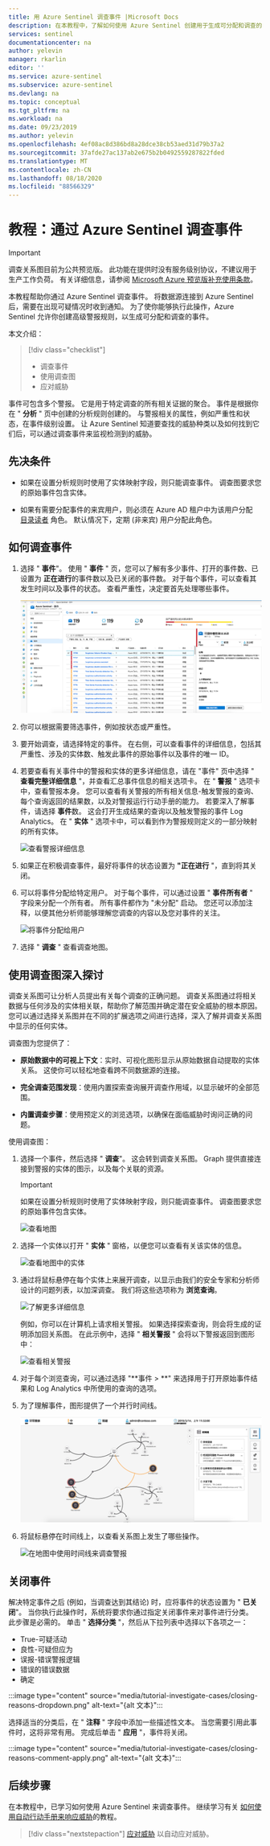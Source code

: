 ```yaml
---
title: 用 Azure Sentinel 调查事件 |Microsoft Docs
description: 在本教程中，了解如何使用 Azure Sentinel 创建用于生成可分配和调查的事件的高级警报规则。
services: sentinel
documentationcenter: na
author: yelevin
manager: rkarlin
editor: ''
ms.service: azure-sentinel
ms.subservice: azure-sentinel
ms.devlang: na
ms.topic: conceptual
ms.tgt_pltfrm: na
ms.workload: na
ms.date: 09/23/2019
ms.author: yelevin
ms.openlocfilehash: 4ef08ac8d386bd8a28dce38cb53aed31d79b37a2
ms.sourcegitcommit: 37afde27ac137ab2e675b2b0492559287822fded
ms.translationtype: MT
ms.contentlocale: zh-CN
ms.lasthandoff: 08/18/2020
ms.locfileid: "88566329"
---
```

# <a name="tutorial-investigate-incidents-with-azure-sentinel"></a>教程：通过 Azure Sentinel 调查事件

> [!IMPORTANT]
> 调查关系图目前为公共预览版。
> 此功能在提供时没有服务级别协议，不建议用于生产工作负荷。
> 有关详细信息，请参阅 [Microsoft Azure 预览版补充使用条款](https://azure.microsoft.com/support/legal/preview-supplemental-terms/)。


本教程帮助你通过 Azure Sentinel 调查事件。 将数据源连接到 Azure Sentinel 后，需要在出现可疑情况时收到通知。 为了使你能够执行此操作，Azure Sentinel 允许你创建高级警报规则，以生成可分配和调查的事件。

本文介绍：
> [!div class="checklist"]
> * 调查事件
> * 使用调查图
> * 应对威胁

事件可包含多个警报。 它是用于特定调查的所有相关证据的聚合。 事件是根据你在 " **分析** " 页中创建的分析规则创建的。 与警报相关的属性，例如严重性和状态，在事件级别设置。 让 Azure Sentinel 知道要查找的威胁种类以及如何找到它们后，可以通过调查事件来监视检测到的威胁。

## <a name="prerequisites"></a>先决条件
- 如果在设置分析规则时使用了实体映射字段，则只能调查事件。 调查图要求您的原始事件包含实体。

- 如果有需要分配事件的来宾用户，则必须在 Azure AD 租户中为该用户分配 [目录读者](../active-directory/users-groups-roles/directory-assign-admin-roles.md#directory-readers) 角色。 默认情况下，定期 (非来宾) 用户分配此角色。

## <a name="how-to-investigate-incidents"></a>如何调查事件

1. 选择 " **事件**"。 使用 " **事件** " 页，您可以了解有多少事件、打开的事件数、已设置为 **正在进行**的事件数以及已关闭的事件数。 对于每个事件，可以查看其发生时间以及事件的状态。 查看严重性，决定要首先处理哪些事件。

    ![查看事件严重性](media/tutorial-investigate-cases/incident-severity.png)

1. 你可以根据需要筛选事件，例如按状态或严重性。

1. 要开始调查，请选择特定的事件。 在右侧，可以查看事件的详细信息，包括其严重性、涉及的实体数、触发此事件的原始事件以及事件的唯一 ID。

1. 若要查看有关事件中的警报和实体的更多详细信息，请在 "事件" 页中选择 " **查看完整详细信息** "，并查看汇总事件信息的相关选项卡。 在 " **警报** " 选项卡中，查看警报本身。 您可以查看有关警报的所有相关信息-触发警报的查询、每个查询返回的结果数，以及对警报运行行动手册的能力。 若要深入了解事件，请选择 **事件**数。 这会打开生成结果的查询以及触发警报的事件 Log Analytics。 在 " **实体** " 选项卡中，可以看到作为警报规则定义的一部分映射的所有实体。

    ![查看警报详细信息](media/tutorial-investigate-cases/alert-details.png)

1. 如果正在积极调查事件，最好将事件的状态设置为 **"正在进行** "，直到将其关闭。

1. 可以将事件分配给特定用户。 对于每个事件，可以通过设置 " **事件所有者** " 字段来分配一个所有者。 所有事件都作为 "未分配" 启动。 您还可以添加注释，以便其他分析师能够理解您调查的内容以及您对事件的关注。

    ![将事件分配给用户](media/tutorial-investigate-cases/assign-incident-to-user.png)

1. 选择 " **调查** " 查看调查地图。

## <a name="use-the-investigation-graph-to-deep-dive"></a>使用调查图深入探讨

调查关系图可让分析人员提出有关每个调查的正确问题。 调查关系图通过将相关数据与任何涉及的实体相关联，帮助你了解范围并确定潜在安全威胁的根本原因。 您可以通过选择关系图并在不同的扩展选项之间进行选择，深入了解并调查关系图中显示的任何实体。  
  
调查图为您提供了：

- **原始数据中的可视上下文**：实时、可视化图形显示从原始数据自动提取的实体关系。 这使你可以轻松地查看跨不同数据源的连接。

- **完全调查范围发现**：使用内置探索查询展开调查作用域，以显示破坏的全部范围。

- **内置调查步骤**：使用预定义的浏览选项，以确保在面临威胁时询问正确的问题。

使用调查图：

1. 选择一个事件，然后选择 " **调查**"。 这会转到调查关系图。 Graph 提供直接连接到警报的实体的图示，以及每个关联的资源。

   > [!IMPORTANT] 
   > 如果在设置分析规则时使用了实体映射字段，则只能调查事件。 调查图要求您的原始事件包含实体。

   ![查看地图](media/tutorial-investigate-cases/map1.png)

1. 选择一个实体以打开 " **实体** " 窗格，以便您可以查看有关该实体的信息。

    ![查看地图中的实体](media/tutorial-investigate-cases/map-entities.png)
  
1. 通过将鼠标悬停在每个实体上来展开调查，以显示由我们的安全专家和分析师设计的问题列表，以加深调查。 我们将这些选项称为 **浏览查询**。

    ![了解更多详细信息](media/tutorial-investigate-cases/exploration-cases.png)

   例如，你可以在计算机上请求相关警报。 如果选择探索查询，则会将生成的证明添加回关系图。 在此示例中，选择 " **相关警报** " 会将以下警报返回到图形中：

    ![查看相关警报](media/tutorial-investigate-cases/related-alerts.png)

1. 对于每个浏览查询，可以通过选择 "**事件 \> **" 来选择用于打开原始事件结果和 Log Analytics 中所使用的查询的选项。

1. 为了理解事件，图形提供了一个并行时间线。

    ![查看地图中的时间线](media/tutorial-investigate-cases/map-timeline.png)

1. 将鼠标悬停在时间线上，以查看关系图上发生了哪些操作。

    ![在地图中使用时间线来调查警报](media/tutorial-investigate-cases/use-timeline.png)

## <a name="closing-an-incident"></a>关闭事件

解决特定事件之后 (例如，当调查达到其结论) 时，应将事件的状态设置为 " **已关闭**"。 当你执行此操作时，系统将要求你通过指定关闭事件来对事件进行分类。 此步骤是必需的。 单击 " **选择分类** "，然后从下拉列表中选择以下各项之一：

- True-可疑活动
- 良性-可疑但应为
- 误报-错误警报逻辑
- 错误的错误数据
- 确定

:::image type="content" source="media/tutorial-investigate-cases/closing-reasons-dropdown.png" alt-text="{alt 文本}":::

选择适当的分类后，在 " **注释** " 字段中添加一些描述性文本。 当您需要引用此事件时，这将非常有用。 完成后单击 " **应用** "，事件将关闭。

:::image type="content" source="media/tutorial-investigate-cases/closing-reasons-comment-apply.png" alt-text="{alt 文本}":::

## <a name="next-steps"></a>后续步骤
在本教程中，已学习如何使用 Azure Sentinel 来调查事件。 继续学习有关 [如何使用自动行动手册来响应威胁](tutorial-respond-threats-playbook.md)的教程。
> [!div class="nextstepaction"]
> [应对威胁](tutorial-respond-threats-playbook.md) 以自动应对威胁。

